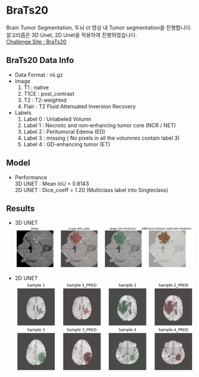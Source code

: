 # BraTs20
Brain Tumor Segmentation, 두뇌 ct 영상 내 Tumor segmentation을 진행합니다.  
알고리즘은 3D Unet, 2D Unet을 적용하여 진행하였습니다.  
[Challenge Site : BraTs20](https://www.med.upenn.edu/cbica/brats2020/data.html)

## BraTs20 Data Info
- Data Format : nii.gz  
- Image  
    1. T1 : native
    2. T1CE : post_contrast
    3. T2 : T2-weighted
    4. Flair : T2 Fluid Attenuated Inversion Recovery 
- Labels
    1. Label 0 : Unlabeled Volumn
    2. Label 1 : Necrotic and non-enhancing tumor core (NCR / NET)
    3. Label 2 : Peritumoral Edema (ED)
    4. Label 3 : missing ( No pixels in all the volumnes contain label 3)
    5. Label 4 : GD-enhancing tumor (ET) 
 
## Model
- Performance  
    3D UNET : Mean IoU = 0.8143  
    2D UNET : Dice_coeff = 1.20 (Multiclass label into Singleclass)

## Results  
- 3D UNET  
    ![image-1.png](./image-1.png)

- 2D UNET  
    ![image-1.png](./image.png)
